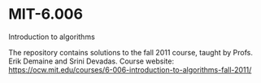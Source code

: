 # MIT-6.006
Introduction to algorithms

The repository contains solutions to the fall 2011 course, taught by Profs. Erik Demaine and Srini Devadas.
Course website: https://ocw.mit.edu/courses/6-006-introduction-to-algorithms-fall-2011/
